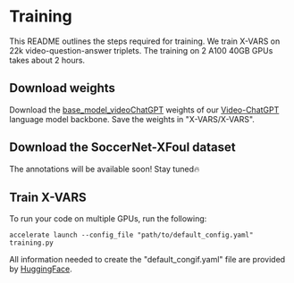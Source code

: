 # Training

This README outlines the steps required for training. We train X-VARS on 22k video-question-answer triplets. The training on 2 A100 40GB GPUs takes about 2 hours.

## Download weights
Download the [base_model_videoChatGPT](https://drive.google.com/drive/folders/1UbMAQVFrTB-DtEFUSmv8tBXuurrBfMUJ?usp=sharing) weights of our [Video-ChatGPT](https://drive.google.com/drive/folders/1UbMAQVFrTB-DtEFUSmv8tBXuurrBfMUJ?usp=sharing) language model backbone.
Save the weights in "X-VARS/X-VARS".

## Download the SoccerNet-XFoul dataset

The annotations will be available soon! Stay tuned🔥

## Train X-VARS
To run your code on multiple GPUs, run the following:

```
accelerate launch --config_file "path/to/default_config.yaml" training.py
```

All information needed to create the "default_congif.yaml" file are provided by [HuggingFace](https://huggingface.co/docs/accelerate/en/package_reference/cli).
